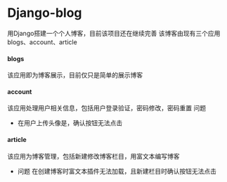 # Django-blog
用Django搭建一个个人博客，目前该项目还在继续完善
该博客由现有三个应用 blogs、account、article
#### blogs
该应用即为博客展示，目前仅只是简单的展示博客
#### account
该应用处理用户相关信息，包括用户登录验证，密码修改，密码重置
问题
* 在用户上传头像是，确认按钮无法点击
#### article
该应用为博客管理，包括新建修改博客栏目，用富文本编写博客
* 问题
在创建博客时富文本插件无法加载，且新建栏目时确认按钮无法点击
